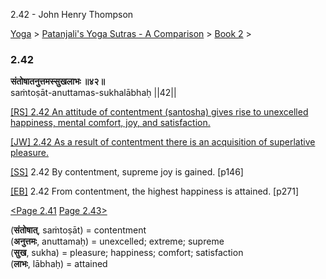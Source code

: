 2.42 - John Henry Thompson 

[Yoga](../../../yoga.html)‎ > ‎[Patanjali's Yoga Sutras - A Comparison](../../patanjani.html)‎ > ‎[Book 2](../book-2.html)‎ > ‎

### 2.42

**संतोषातनुत्तमस्सुखलाभः ॥४२॥**  
saṁtoṣāt-anuttamas-sukhalābhaḥ ||42||  
  
  
[\[RS\] 2.42 An attitude of contentment (santosha) gives rise to unexcelled happiness, mental comfort, joy, and satisfaction.](http://www.ashtangayoga.info/philosophy/yoga-sutra-patanjali/chapter-2/item/santoshat-anuttamas-sukhalabhah-42/)  
  
[\[JW\] 2.42 As a result of contentment there is an acquisition of superlative pleasure.](http://books.google.com/books?id=YzFImjtOxUwC&pg=PA189&ci=83%2C349%2C781%2C50&source=bookclip)  
  
[\[SS\]](http://www.amazon.com/Yoga-Sutras-Patanjali-Commentary-Satchidananda/dp/0932040381) 2.42 By contentment, supreme joy is gained. \[p146\]  
  
[\[EB\]](http://www.amazon.com/Yoga-Sutras-Patanjali-Translation-Commentary/dp/0865477361/ref=sr_1_1?ie=UTF8&s=books&qid=1250508322&sr=1-1) 2.42 From contentment, the highest happiness is attained. \[p271\]  
  
  
[<Page 2.41](241.html)  [Page 2.43>](243.html)  
  

(**संतोषात्**, saṁtoṣāt) = contentment  
(**अनुत्तमः**, anuttamaḥ) = unexcelled; extreme; supreme  
(**सुख**, sukha) = pleasure; happiness; comfort; satisfaction  
(**लाभः**, lābhaḥ) = attained

